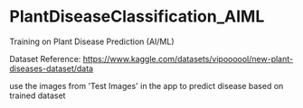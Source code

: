 # PlantDiseaseClassification_AIML
Training on Plant Disease Prediction (AI/ML)

Dataset Reference:
https://www.kaggle.com/datasets/vipoooool/new-plant-diseases-dataset/data

use the images from 'Test Images' in the app to predict disease based on trained dataset
